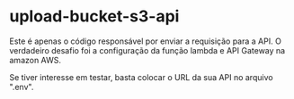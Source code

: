 # upload-bucket-s3-api

Este é apenas o código responsável por enviar a requisição para a API. O verdadeiro desafio foi a configuração da função lambda e API Gateway na amazon AWS.

Se tiver interesse em testar, basta colocar o URL da sua API no arquivo ".env".